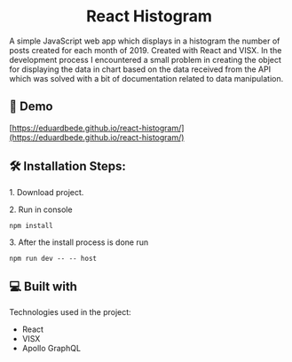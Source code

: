 <h1 align="center" id="title">React Histogram</h1>

<p id="description">A simple JavaScript web app which displays in a histogram the number of posts created for each month of 2019. Created with React and VISX. In the development process I encountered a small problem in creating the object for displaying the data in chart based on the data received from the API which was solved with a bit of documentation related to data manipulation.</p>

<h2>🚀 Demo</h2>

[https://eduardbede.github.io/react-histogram/](https://eduardbede.github.io/react-histogram/)

<h2>🛠️ Installation Steps:</h2>

<p>1. Download project.</p>

<p>2. Run in console</p>

```
npm install
```

<p>3. After the install process is done run</p>

```
npm run dev -- -- host
```

  
  
<h2>💻 Built with</h2>

Technologies used in the project:

*   React
*   VISX
*   Apollo GraphQL